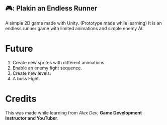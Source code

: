 ## 🎮: Plakin an Endless Runner

A simple 2D game made with Unity. (Prototype made while learning)
It is an endless runner game with limited animations and simple enemy AI.

# Future

1. Create new sprites with different animations.
2. Enable an enemy fight sequence.
3. Create new levels.
4. A boss Fight.

# Credits

This was made while learning from *Alex Dev*,
**Game Development Instructor and YouTuber**.
